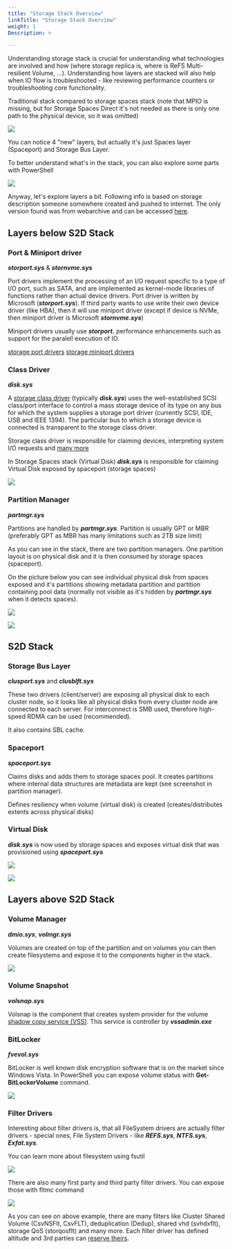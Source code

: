 ```yaml
---
title: "Storage Stack Overview"
linkTitle: "Storage Stack Overview"
weight: 1
Description: >

---
```


Understanding storage stack is crucial for understanding what technologies are involved and how (where storage replica is, where is ReFS Multi-resilient Volume, ...). Understanding how layers are stacked will also help when IO flow is troubleshooted - like reviewing performance counters or troubleshooting core functionality.

Traditional stack compared to storage spaces stack (note that MPIO is missing, but for Storage Spaces Direct it's not needed as there is only one path to the physical device, so it was omitted)

![](StorageStack01.png)

You can notice 4 "new" layers, but actually it's just Spaces layer (Spaceport) and Storage Bus Layer.

To better understand what's in the stack, you can also explore some parts with PowerShell

![](StorageStack02.png)


Anyway, let's explore layers a bit. Following info is based on storage description someone somewhere created and pushed to internet. The only version found was from webarchive and can be accessed [here](Storage.pdf).

## Layers below S2D Stack

### Port & Miniport driver

***storport.sys*** & ***stornvme.sys***

Port drivers implement the processing of an I/O request specific to a type of I/O port, such as SATA, and are implemented as kernel-mode libraries of functions rather than actual device drivers. Port driver is written by Microsoft (***storport.sys***). If third party wants to use write their own device driver (like HBA), then it will use miniport driver (except if device is NVMe, then miniport driver is Microsoft ***stornvme.sys***)

Miniport drivers usually use ***storport.*** performance enhancements such as support for the paralell execution of IO.

[storage port drivers](https://learn.microsoft.com/en-us/windows-hardware/drivers/storage/storage-port-drivers)
[storage miniport drivers](https://learn.microsoft.com/en-us/windows-hardware/drivers/storage/storage-miniport-drivers)

### Class Driver

***disk.sys***

A [storage class driver](https://learn.microsoft.com/en-us/windows-hardware/drivers/storage/introduction-to-storage-class-drivers) (typically ***disk.sys***) uses the well-established SCSI class/port interface to control a mass storage device of its type on any bus for which the system supplies a storage port driver (currently SCSI, IDE, USB and IEEE 1394). The particular bus to which a storage device is connected is transparent to the storage class driver.

Storage class driver is responsible for claiming devices, interpreting system I/O requests and [many more](https://learn.microsoft.com/en-us/windows-hardware/drivers/storage/storage-class-driver-s-general-functionality)

In Storage Spaces stack (Virtual Disk) ***disk.sys*** is responsible for claiming Virtual Disk exposed by spaceport (storage spaces)

![](StorageStack03.png)

### Partition Manager

***partmgr.sys***

Partitions are handled by ***partmgr.sys***. Partition is usually GPT or MBR (preferably GPT as MBR has many limitations such as 2TB size limit)

As you can see in the stack, there are two partition managers. One partition layout is on physical disk and it is then consumed by storage spaces (spaceport).

On the picture below you can see individual physical disk from spaces exposed and it's partitions showing metadata partition and partition containing pool data (normally not visible as it's hidden by ***partmgr.sys*** when it detects spaces).

![](StorageStack04.png)

![](StorageStack05.png)

## S2D Stack

### Storage Bus Layer

***clusport.sys*** and ***clusblft.sys***

These two drivers (client/server) are exposing all physical disk to each cluster node, so it looks like all physical disks from every cluster node are connected to each server. For interconnect is SMB used, therefore high-speed RDMA can be used (recommended).

It also contains SBL cache.

### Spaceport

***spaceport.sys***

Claims disks and adds them to storage spaces pool. It creates partitions where internal data structures are metadata are kept (see screenshot in partition manager).

Defines resiliency when volume (virtual disk) is created (creates/distributes extents across physical disks)

### Virtual Disk

***disk.sys*** is now used by storage spaces and exposes virtual disk that was provisioned using ***spaceport.sys***

![](StorageStack06.png)

![](StorageStack07.png)

## Layers above S2D Stack

### Volume Manager

***dmio.sys***, ***volmgr.sys***

Volumes are created on top of the partition and on volumes you can then create filesystems and expose it to the components higher in the stack.

![](StorageStack08.png)


### Volume Snapshot

***volsnap.sys***

Volsnap is the component that creates system provider for the volume [shadow copy service (VSS)](https://learn.microsoft.com/en-us/windows-server/storage/file-server/volume-shadow-copy-service). This service is controller by ***vssadmin.exe***

### BitLocker

***fvevol.sys***

BitLocker is well known disk encryption software that is on the market since Windows Vista. In PowerShell you can expose volume status with **Get-BitLockerVolume** command.

![](StorageStack09.png)

### Filter Drivers

Interesting about filter drivers is, that all FileSystem drivers are actually filter drivers - special ones, File System Drivers - like ***REFS.sys***, ***NTFS.sys***, ***Exfat.sys***.

You can learn more about filesystem using fsutil

![](StorageStack10.png)

There are also many first party and third party filter drivers. You can expose those with fltmc command

![](StorageStack11.png)

As you can see on above example, there are many filters like Cluster Shared Volume (CsvNSFlt, CsvFLT), deduplication (Dedup), shared vhd (svhdxflt), storage QoS (storqosflt) and many more. Each filter driver has defined altitude and 3rd parties can [reserve theirs](https://learn.microsoft.com/en-us/windows-hardware/drivers/ifs/allocated-altitudes).
